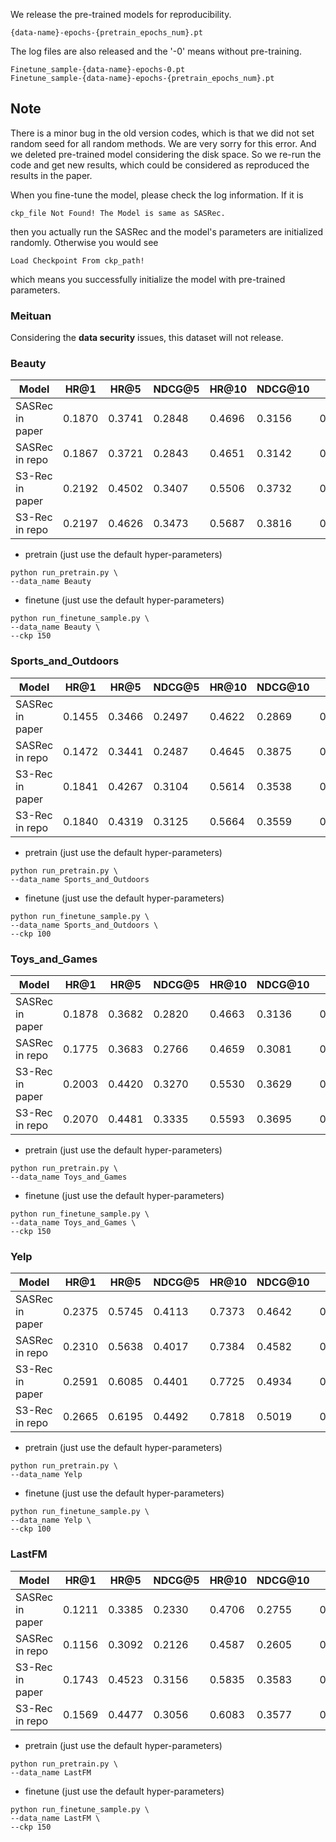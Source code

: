 We release the pre-trained models for reproducibility.
```
{data-name}-epochs-{pretrain_epochs_num}.pt
```
The log files are also released and the '-0' means without pre-training.
```
Finetune_sample-{data-name}-epochs-0.pt
Finetune_sample-{data-name}-epochs-{pretrain_epochs_num}.pt
```
## Note

There is a minor bug in the old version codes, which is that we did not set random seed for all random methods.
 We are very sorry for this error. 
And we deleted pre-trained model considering the disk space. So we re-run the code and get new results, which could be
considered as reproduced the results in the paper.

When you fine-tune the model, please check the log information. If it is
```
ckp_file Not Found! The Model is same as SASRec.
```
then you actually run the SASRec and the model's parameters are initialized randomly. Otherwise you would see
```
Load Checkpoint From ckp_path!
```
which means you successfully initialize the model with pre-trained parameters.

### Meituan

Considering the **data security** issues, this dataset will not release.

### Beauty

| Model           | HR@1 | HR@5 | NDCG@5 | HR@10 | NDCG@10 | MRR  |
|-----------------|------|------|--------|-------|---------|------|
| SASRec in paper |0.1870|0.3741|0.2848  |0.4696 |0.3156   |0.2852|
| SASRec in repo  |0.1867|0.3721|0.2843  |0.4651 |0.3142   |0.2850|
| S3-Rec in paper |0.2192|0.4502|0.3407  |0.5506 |0.3732   |0.3340|
| S3-Rec in repo  |0.2197|0.4626|0.3473  |0.5687 |0.3816   |0.3390|

+ pretrain (just use the default hyper-parameters)
```shell script
python run_pretrain.py \
--data_name Beauty
```

+ finetune (just use the default hyper-parameters)
```shell script
python run_finetune_sample.py \
--data_name Beauty \
--ckp 150
```

### Sports_and_Outdoors

| Model           | HR@1 | HR@5 | NDCG@5 | HR@10 | NDCG@10 | MRR  |
|-----------------|------|------|--------|-------|---------|------|
| SASRec in paper |0.1455|0.3466|0.2497  |0.4622 |0.2869   |0.2520|
| SASRec in repo  |0.1472|0.3441|0.2487  |0.4645 |0.3875   |0.2524|
| S3-Rec in paper |0.1841|0.4267|0.3104  |0.5614 |0.3538   |0.3071|
| S3-Rec in repo  |0.1840|0.4319|0.3125  |0.5664 |0.3559   |0.3084|

+ pretrain (just use the default hyper-parameters)
```shell script
python run_pretrain.py \
--data_name Sports_and_Outdoors
```

+ finetune (just use the default hyper-parameters)
```shell script
python run_finetune_sample.py \
--data_name Sports_and_Outdoors \
--ckp 100
```

### Toys_and_Games

| Model           | HR@1 | HR@5 | NDCG@5 | HR@10 | NDCG@10 | MRR  |
|-----------------|------|------|--------|-------|---------|------|
| SASRec in paper |0.1878|0.3682|0.2820  |0.4663 |0.3136   |0.2842|
| SASRec in repo  |0.1775|0.3683|0.2766  |0.4659 |0.3081   |0.2770|
| S3-Rec in paper |0.2003|0.4420|0.3270  |0.5530 |0.3629   |0.3202|
| S3-Rec in repo  |0.2070|0.4481|0.3335  |0.5593 |0.3695   |0.3268|

+ pretrain (just use the default hyper-parameters)
```shell script
python run_pretrain.py \
--data_name Toys_and_Games
```

+ finetune (just use the default hyper-parameters)
```shell script
python run_finetune_sample.py \
--data_name Toys_and_Games \
--ckp 150
```

### Yelp

| Model           | HR@1 | HR@5 | NDCG@5 | HR@10 | NDCG@10 | MRR  |
|-----------------|------|------|--------|-------|---------|------|
| SASRec in paper |0.2375|0.5745|0.4113  |0.7373 |0.4642   |0.3927|
| SASRec in repo  |0.2310|0.5638|0.4017  |0.7384 |0.4582   |0.3856|
| S3-Rec in paper |0.2591|0.6085|0.4401  |0.7725 |0.4934   |0.4190|
| S3-Rec in repo  |0.2665|0.6195|0.4492  |0.7818 |0.5019   |0.4270|

+ pretrain (just use the default hyper-parameters)
```shell script
python run_pretrain.py \
--data_name Yelp
```

+ finetune (just use the default hyper-parameters)
```shell script
python run_finetune_sample.py \
--data_name Yelp \
--ckp 100
```

### LastFM

| Model           | HR@1 | HR@5 | NDCG@5 | HR@10 | NDCG@10 | MRR  |
|-----------------|------|------|--------|-------|---------|------|
| SASRec in paper |0.1211|0.3385|0.2330  |0.4706 |0.2755   |0.2364|
| SASRec in repo  |0.1156|0.3092|0.2126  |0.4587 |0.2605   |0.2209|
| S3-Rec in paper |0.1743|0.4523|0.3156  |0.5835 |0.3583   |0.3072|
| S3-Rec in repo  |0.1569|0.4477|0.3056  |0.6083 |0.3577   |0.2981|

+ pretrain (just use the default hyper-parameters)
```shell script
python run_pretrain.py \
--data_name LastFM
```

+ finetune (just use the default hyper-parameters)
```shell script
python run_finetune_sample.py \
--data_name LastFM \
--ckp 150
```

